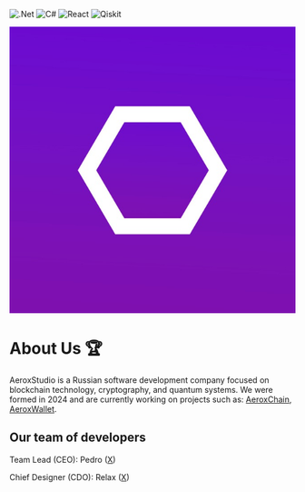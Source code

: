 ![.Net](https://img.shields.io/badge/.NET-5C2D91?style=for-the-badge&logo=.net&logoColor=white)
![C#](https://img.shields.io/badge/c%23-%23239120.svg?style=for-the-badge&logo=csharp&logoColor=white)
![React](https://img.shields.io/badge/react-%2320232a.svg?style=for-the-badge&logo=react&logoColor=%2361DAFB)
![Qiskit](https://img.shields.io/badge/Qiskit-%236929C4.svg?style=for-the-badge&logo=Qiskit&logoColor=white)
<p align="center" width="100%">
  <img src="./logo.jpg">
</p>

# About Us 🏆
AeroxStudio is a Russian software development company focused on blockchain technology, cryptography, and quantum systems. We were formed in 2024 and are currently working on projects such as: [AeroxChain](https://github.com/AeroxStudio/AeroxChain), [AeroxWallet](https://github.com/AeroxStudio/AeroxWallet).

## Our team of developers
Team Lead (CEO): Pedro ([X](https://x.com/pedro_aerox))

Chief Designer (CDO): Relax ([X](https://x.com/relax_aerox))
